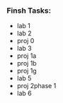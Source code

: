 ### Finsh Tasks:
- lab 1<br>  
- lab 2<br>  
- proj 0<br>  
- lab 3<br>  
- proj 1a<br>  
- proj 1b<br>  
- proj 1g<br>  
- lab 5<br>  
- proj 2phase 1<br>  
- lab 6<br>  
